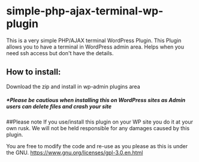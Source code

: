# simple-php-ajax-terminal-wp-plugin
This is a very simple PHP/AJAX terminal WordPress Plugin. This Plugin allows you to have a terminal in WordPress admin area.
Helps when you need ssh access but don't have the details.

## How to install:
Download the zip and install in wp-admin plugins area
##### *Please be cautious when installing this on WordPress sites as Admin users can delete files and crash your site

##Please note
If you use/install this plugin on your WP site you do it at your own rusk. We will not be held responsible for any damages caused by this plugin.

You are free to modify the code and re-use as you please as this is under the GNU. 
https://www.gnu.org/licenses/gpl-3.0.en.html
